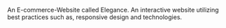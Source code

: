 An E-commerce-Website called Elegance.
An interactive website utilizing best practices such as, responsive design and technologies.
